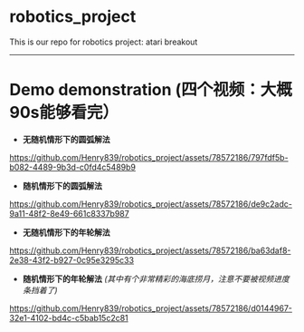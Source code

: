 # robotics_project
This is our repo for robotics project: atari breakout

---
# Demo demonstration (四个视频：大概90s能够看完）
* **无随机情形下的圆弧解法**

https://github.com/Henry839/robotics_project/assets/78572186/797fdf5b-b082-4489-9b3d-c0fd4c5489b9



* **随机情形下的圆弧解法**

https://github.com/Henry839/robotics_project/assets/78572186/de9c2adc-9a11-48f2-8e49-661c8337b987



* **无随机情形下的年轮解法**

https://github.com/Henry839/robotics_project/assets/78572186/ba63daf8-2e38-43f2-b927-0c95e3295c33

* **随机情形下的年轮解法** *(其中有个非常精彩的海底捞月，注意不要被视频进度条挡着了)*
  
https://github.com/Henry839/robotics_project/assets/78572186/d0144967-32e1-4102-bd4c-c5bab15c2c81
